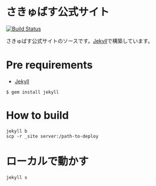 # さきゅばす公式サイト

[![Build Status](https://travis-ci.org/Saccubus/saccubus.github.io.svg?branch=master)](https://travis-ci.org/Saccubus/saccubus.github.io)

さきゅばす公式サイトのソースです。[Jekyll](https://jekyllrb.com/)で構築しています。

# Pre requirements

 - [Jekyll](https://jekyllrb.com/docs/installation/)

 ```
 $ gem install jekyll
 ```

# How to build

```
jekyll b
scp -r _site server:/path-to-deploy
```

# ローカルで動かす

```
jekyll s
```
